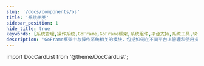 ```yaml
---
slug: '/docs/components/os'
title: '系统相关'
sidebar_position: 1
hide_title: true
keywords: [系统管理,操作系统,GoFrame,GoFrame框架,系统组件,平台支持,系统工具,软件开发,技术文档,框架使用]
description: 'GoFrame框架中与操作系统相关的模块，包括如何在不同平台上管理和使用操作系统功能，提供系统级别的工具和组件，帮助开发者更有效地进行软件开发。'
---
```


import DocCardList from '@theme/DocCardList';

<DocCardList />
